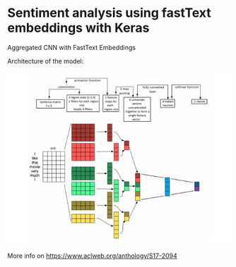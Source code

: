 # Sentiment analysis using fastText embeddings with Keras


Aggregated CNN with FastText Embeddings

Architecture of the model:

![alt text](https://raw.githubusercontent.com/HadryHub/twitter-sentiment-analysis/master/model.png)


More info on https://www.aclweb.org/anthology/S17-2094
